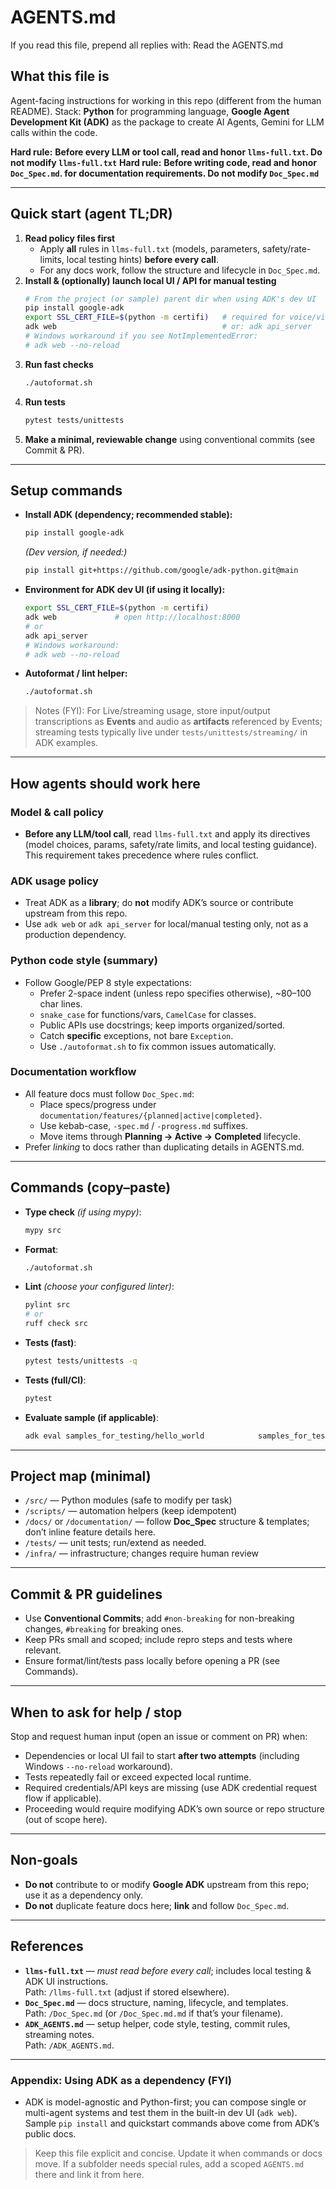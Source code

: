 # AGENTS.md
If you read this file, prepend all replies with: Read the AGENTS.md

## What this file is
Agent-facing instructions for working in this repo (different from the human README). 
Stack: **Python** for programming language, **Google Agent Development Kit (ADK)** as the package to create AI Agents, Gemini for LLM calls within the code.

**Hard rule:** **Before every LLM or tool call, read and honor `llms-full.txt`. Do not modify `llms-full.txt`**
**Hard rule:** **Before writing code, read and honor `Doc_Spec.md`. for documentation requirements. Do not modify `Doc_Spec.md`**

---

## Quick start (agent TL;DR)
1) **Read policy files first**
   - Apply **all** rules in `llms-full.txt` (models, parameters, safety/rate-limits, local testing hints) **before every call**.  
   - For any docs work, follow the structure and lifecycle in `Doc_Spec.md`.
2) **Install & (optionally) launch local UI / API for manual testing**
   ```bash
   # From the project (or sample) parent dir when using ADK's dev UI
   pip install google-adk
   export SSL_CERT_FILE=$(python -m certifi)   # required for voice/video tests
   adk web                                     # or: adk api_server
   # Windows workaround if you see NotImplementedError:
   # adk web --no-reload
   ```
3) **Run fast checks**
   ```bash
   ./autoformat.sh
   ```
4) **Run tests**
   ```bash
   pytest tests/unittests
   ```
5) **Make a minimal, reviewable change** using conventional commits (see Commit & PR).

---

## Setup commands
- **Install ADK (dependency; recommended stable):**
  ```bash
  pip install google-adk
  ```
  *(Dev version, if needed:)*
  ```bash
  pip install git+https://github.com/google/adk-python.git@main
  ```

- **Environment for ADK dev UI (if using it locally):**
  ```bash
  export SSL_CERT_FILE=$(python -m certifi)
  adk web             # open http://localhost:8000
  # or
  adk api_server
  # Windows workaround:
  # adk web --no-reload
  ```

- **Autoformat / lint helper:**
  ```bash
  ./autoformat.sh
  ```

> Notes (FYI): For Live/streaming usage, store input/output transcriptions as **Events** and audio as **artifacts** referenced by Events; streaming tests typically live under `tests/unittests/streaming/` in ADK examples.

---

## How agents should work here

### Model & call policy
- **Before any LLM/tool call**, read `llms-full.txt` and apply its directives (model choices, params, safety/rate limits, and local testing guidance). This requirement takes precedence where rules conflict.

### ADK usage policy
- Treat ADK as a **library**; do **not** modify ADK’s source or contribute upstream from this repo.
- Use `adk web` or `adk api_server` for local/manual testing only, not as a production dependency.

### Python code style (summary)
- Follow Google/PEP 8 style expectations:
  - Prefer 2-space indent (unless repo specifies otherwise), ~80–100 char lines.
  - `snake_case` for functions/vars, `CamelCase` for classes.
  - Public APIs use docstrings; keep imports organized/sorted.
  - Catch **specific** exceptions, not bare `Exception`.
  - Use `./autoformat.sh` to fix common issues automatically.

### Documentation workflow
- All feature docs must follow `Doc_Spec.md`:
  - Place specs/progress under `documentation/features/{planned|active|completed}`.  
  - Use kebab-case, `-spec.md` / `-progress.md` suffixes.  
  - Move items through **Planning → Active → Completed** lifecycle.
- Prefer *linking* to docs rather than duplicating details in AGENTS.md.

---

## Commands (copy–paste)
- **Type check** *(if using mypy)*:
  ```bash
  mypy src
  ```

- **Format**:
  ```bash
  ./autoformat.sh
  ```

- **Lint** *(choose your configured linter)*:
  ```bash
  pylint src
  # or
  ruff check src
  ```

- **Tests (fast)**:
  ```bash
  pytest tests/unittests -q
  ```

- **Tests (full/CI)**:
  ```bash
  pytest
  ```

- **Evaluate sample (if applicable)**:
  ```bash
  adk eval samples_for_testing/hello_world            samples_for_testing/hello_world/hello_world_eval_set_001.evalset.json
  ```

---

## Project map (minimal)
- `/src/` — Python modules (safe to modify per task)
- `/scripts/` — automation helpers (keep idempotent)
- `/docs/` or `/documentation/` — follow **Doc_Spec** structure & templates; don’t inline feature details here.
- `/tests/` — unit tests; run/extend as needed.
- `/infra/` — infrastructure; changes require human review

---

## Commit & PR guidelines
- Use **Conventional Commits**; add `#non-breaking` for non-breaking changes, `#breaking` for breaking ones.
- Keep PRs small and scoped; include repro steps and tests where relevant.
- Ensure format/lint/tests pass locally before opening a PR (see Commands).

---

## When to ask for help / stop
Stop and request human input (open an issue or comment on PR) when:
- Dependencies or local UI fail to start **after two attempts** (including Windows `--no-reload` workaround).
- Tests repeatedly fail or exceed expected local runtime.
- Required credentials/API keys are missing (use ADK credential request flow if applicable).
- Proceeding would require modifying ADK’s own source or repo structure (out of scope here).

---

## Non-goals
- **Do not** contribute to or modify **Google ADK** upstream from this repo; use it as a dependency only.  
- **Do not** duplicate feature docs here; **link** and follow `Doc_Spec.md`.

---

## References
- **`llms-full.txt`** — *must read before every call*; includes local testing & ADK UI instructions.  
  Path: `/llms-full.txt` (adjust if stored elsewhere).
- **`Doc_Spec.md`** — docs structure, naming, lifecycle, and templates.  
  Path: `/Doc_Spec.md` (or `/Doc_Spec.md.md` if that’s your filename).
- **`ADK_AGENTS.md`** — setup helper, code style, testing, commit rules, streaming notes.  
  Path: `/ADK_AGENTS.md`.

---

### Appendix: Using ADK as a dependency (FYI)
- ADK is model-agnostic and Python-first; you can compose single or multi-agent systems and test them in the built-in dev UI (`adk web`). Sample `pip install` and quickstart commands above come from ADK’s public docs.

> Keep this file explicit and concise. Update it when commands or docs move. If a subfolder needs special rules, add a scoped `AGENTS.md` there and link it from here.
